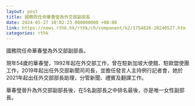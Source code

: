 ```yaml
---
layout: post
title: 國務院任命華春瑩為外交部副部長
date: 2024-05-27 10:02:23.000000000 +08:00
link: https://news.rthk.hk/rthk/ch/component/k2/1754826-20240527.htm
categories: rthk
---
```


國務院任命華春瑩為外交部副部長。

現年54歲的華春瑩，1992年起在外交部工作，曾在駐新加坡大使館、駐歐盟使團工作，2019年起出任外交部新聞司司長，並擔任發言人主持例行記者會，她於2021年起出任外交部部長助理，分管新聞、禮賓及翻譯工作。

華春瑩晉升為外交部副部長後，在5名副部長之中排名最後，亦是唯一女性副部長。
